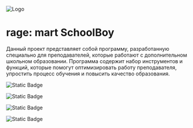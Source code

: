 
![Logo]([https://dev-to-uploads.s3.amazonaws.com/uploads/articles/th5xamgrr6se0x5ro4g6.png](https://github.com/andager/smart-schoolboy-project/blob/main/HeaderLogo.png))


# rage: mart SchoolBoy

Данный проект представляет собой программу, разработанную специально для преподавателей, которые работают с дополнительном школьном образовании. Программа содержит набор инструментов и функций, которые помогут оптимизировать работу преподавателя, упростить процесс обучения и повысить качество образования.

![Static Badge](https://img.shields.io/badge/License-Apache%202.0-red?link=http%3A%2F%2Fwww.apache.org%2Flicenses%2F)

![Static Badge](https://img.shields.io/badge/Visual%20Studio%202022-%235C2D91?logo=Visual%20Studio&logoColor=white)

![Static Badge](https://img.shields.io/badge/6.0-%23512BD4?logo=.NET&logoColor=white)

![Static Badge](https://img.shields.io/badge/SQL%20Server%202018-%23CC2927?logo=microsoftsqlserver&logoColor=white)







